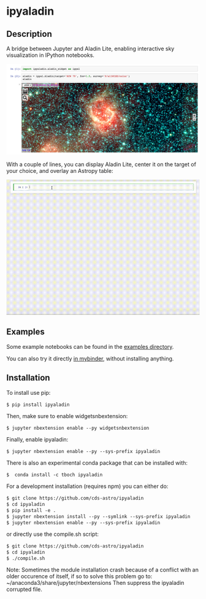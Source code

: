 ipyaladin
===============================

Description
-----------

A bridge between Jupyter and Aladin Lite, enabling interactive sky visualization in IPython notebooks.

![ipyaladin example](ipyaladin-screenshot.png)

With a couple of lines, you can display Aladin Lite, center it on the target of your choice, and overlay an Astropy table:

![ipyaladin example](ipyaladin-screencast.gif)

Examples
-----------

Some example notebooks can be found in the [examples directory](examples).

You can also try it directly [in mybinder](https://mybinder.org/v2/gh/cds-astro/ipyaladin/master?filepath=examples), without installing anything.

Installation
------------

To install use pip:

    $ pip install ipyaladin

Then, make sure to enable widgetsnbextension:

    $ jupyter nbextension enable --py widgetsnbextension
    
Finally, enable ipyaladin:

    $ jupyter nbextension enable --py --sys-prefix ipyaladin

There is also an experimental conda package that can be installed with:

    $  conda install -c tboch ipyaladin 


For a development installation (requires npm) you can either do:

    $ git clone https://github.com/cds-astro/ipyaladin
    $ cd ipyaladin
    $ pip install -e .
    $ jupyter nbextension install --py --symlink --sys-prefix ipyaladin
    $ jupyter nbextension enable --py --sys-prefix ipyaladin

or directly use the compile.sh script:

    $ git clone https://github.com/cds-astro/ipyaladin
    $ cd ipyaladin
    $ ./compile.sh

Note:
Sometimes the module installation crash because of a conflict with an older occurence of itself, if so to solve this problem go to:  ~/anaconda3/share/jupyter/nbextensions
Then suppress the ipyaladin corrupted file.
